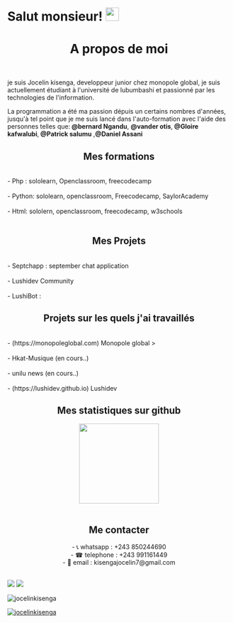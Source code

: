 # Salut monsieur! <img src="https://raw.githubusercontent.com/MartinHeinz/MartinHeinz/master/wave.gif" width="30px">
<h1 align="center"> A propos de moi </h1><br>
  <p>je suis Jocelin kisenga, developpeur junior chez monopole global, je suis actuellement étudiant  à l'université de lubumbashi et passionné par les technologies de l'information.</p> <p>La programmation a été ma passion dépuis un certains nombres d'années, jusqu'à tel point que je me suis lancé dans l'auto-formation avec l'aide des personnes telles que:<strong> @bernard Ngandu</strong>, <strong>@vander otis</strong>,<strong> @Gloire kafwalubi</strong>,<strong> @Patrick salumu</strong> ,<strong>@Daniel Assani</strong></p>
 <h2 align="center"> Mes formations</h2><br>
 - Php : sololearn, Openclassroom, freecodecamp<br><br>
 - Python: sololearn, openclassroom, Freecodecamp, SaylorAcademy<br><br>
 - Html: sololern, openclassroom, freecodecamp, w3schools<br><br>


 <h2 align="center"> Mes Projets</h2><br>
 - Septchapp : september chat application<br><br>
 - Lushidev Community<br><br>
 - LushiBot : 

 <h2 align="center">Projets sur les quels j'ai travaillés</h2><br>
 - (https://monopoleglobal.com) Monopole global ><br><br>
 - Hkat-Musique (en cours..)<br><br>
 - unilu news (en cours..)<br><br>
 - (https://lushidev.github.io) Lushidev </a>

<h2 align="center"> Mes statistiques sur github </h2>
<div align="center">
<img height="180em" src="https://github-readme-stats.vercel.app/api?username=jocelinkisenga&show_icons=true&hide_border=true&&count_private=true&include_all_commits=true" /><!--<img align="center" src="https://github-readme-stats.vercel.app/api/top-langs/?username=jocelinkisenga&show_icons=true&hide_border=true" /> -->
  </div><br>
  <h2 align="center"> Me contacter</h2>
<div align="center">
- 📞 whatsapp : +243 850244690<br>
- ☎ telephone : +243 991161449<br>
- 📩 email : kisengajocelin7@gmail.com
  </div><br>



  ![](https://img.shields.io/badge/<PHP>-<LARAVEL>-informational?style=flat&logo=<LOGO_NAME>&logoColor=white&color=2bbc8a)   ![](https://img.shields.io/badge/<PYTHON>-<DESKTOP>-informational?style=flat&logo=<LOGO_NAME>&logoColor=white&color=2bbc8a)




<p align="left"> <img src="https://komarev.com/ghpvc/?username=jocelinkisenga&label=Profile%20views&color=0e75b6&style=flat" alt="jocelinkisenga" /> </p>

<p align="left"> <a href="https://github.com/ryo-ma/github-profile-trophy"><img src="https://github-profile-trophy.vercel.app/?username=jocelinkisenga" alt="jocelinkisenga" /></a> </p>
